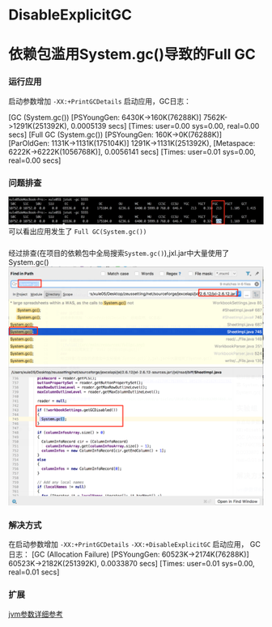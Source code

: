# DisableExplicitGC

# 依赖包滥用System.gc()导致的Full GC

### 运行应用
启动参数增加 `-XX:+PrintGCDetails` 启动应用，GC日志：

[GC (System.gc()) [PSYoungGen: 6430K->160K(76288K)] 7562K->1291K(251392K), 0.0005139 secs] [Times: user=0.00 sys=0.00, real=0.00 secs] 
[Full GC (System.gc()) [PSYoungGen: 160K->0K(76288K)] [ParOldGen: 1131K->1131K(175104K)] 1291K->1131K(251392K), [Metaspace: 6222K->6222K(1056768K)], 0.0056141 secs] [Times: user=0.01 sys=0.00, real=0.00 secs]

### 问题排查
![fullGC](src/main/resources/fullgc.png)
可以看出应用发生了 `Full GC(System.gc())`
### 
经过排查(在项目的依赖包中全局搜索`System.gc()`),jxl.jar中大量使用了System.gc()
![fullGC](src/main/resources/systemgc.png)

### 解决方式
在启动参数增加 `-XX:+PrintGCDetails` `-XX:+DisableExplicitGC` 启动应用，
GC日志：
[GC (Allocation Failure) [PSYoungGen: 60523K->2174K(76288K)] 60523K->2182K(251392K), 0.0033870 secs] [Times: user=0.01 sys=0.00, real=0.01 secs] 

### 扩展
[jvm参数详细参考](http://zeus.yitrace.com:8080/articles/2020/02/16/1581833097466.html)

